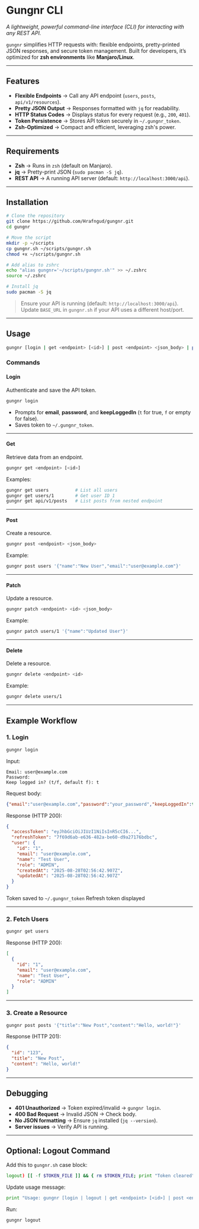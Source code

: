 
# Gungnr CLI

*A lightweight, powerful command-line interface (CLI) for interacting with any REST API.*

`gungnr` simplifies HTTP requests with: flexible endpoints, pretty-printed JSON responses, and secure token management.
Built for developers, it’s optimized for **zsh environments** like **Manjaro/Linux**.

---

## Features

* **Flexible Endpoints** → Call any API endpoint (`users`, `posts`, `api/v1/resources`).
* **Pretty JSON Output** → Responses formatted with `jq` for readability.
* **HTTP Status Codes** → Displays status for every request (e.g., `200`, `401`).
* **Token Persistence** → Stores API token securely in `~/.gungnr_token`.
* **Zsh-Optimized** → Compact and efficient, leveraging zsh's power.

---

## Requirements

* **Zsh** → Runs in `zsh` (default on Manjaro).
* **jq** → Pretty-print JSON (`sudo pacman -S jq`).
* **REST API** → A running API server (default: `http://localhost:3000/api`).

---

## Installation

```bash
# Clone the repository
git clone https://github.com/Hrafngud/gungnr.git
cd gungnr

# Move the script
mkdir -p ~/scripts
cp gungnr.sh ~/scripts/gungnr.sh
chmod +x ~/scripts/gungnr.sh

# Add alias to zshrc
echo "alias gungnr='~/scripts/gungnr.sh'" >> ~/.zshrc
source ~/.zshrc

# Install jq
sudo pacman -S jq
```

> Ensure your API is running (default: `http://localhost:3000/api`).
> Update `BASE_URL` in `gungnr.sh` if your API uses a different host/port.

---

## Usage

```bash
gungnr [login | get <endpoint> [<id>] | post <endpoint> <json_body> | patch <endpoint> <id> <json_body> | delete <endpoint> <id>]
```

### Commands

#### Login

Authenticate and save the API token.

```bash
gungnr login
```

* Prompts for **email**, **password**, and **keepLoggedIn** (`t` for true, `f` or empty for false).
* Saves token to `~/.gungnr_token`.

---

#### Get

Retrieve data from an endpoint.

```bash
gungnr get <endpoint> [<id>]
```

Examples:

```bash
gungnr get users          # List all users
gungnr get users/1        # Get user ID 1
gungnr get api/v1/posts   # List posts from nested endpoint
```

---

#### Post

Create a resource.

```bash
gungnr post <endpoint> <json_body>
```

Example:

```bash
gungnr post users '{"name":"New User","email":"user@example.com"}'
```

---

#### Patch

Update a resource.

```bash
gungnr patch <endpoint> <id> <json_body>
```

Example:

```bash
gungnr patch users/1 '{"name":"Updated User"}'
```

---

#### Delete

Delete a resource.

```bash
gungnr delete <endpoint> <id>
```

Example:

```bash
gungnr delete users/1
```

---

## Example Workflow

### 1. Login

```bash
gungnr login
```

Input:

```
Email: user@example.com
Password:
Keep logged in? (t/f, default f): t
```

Request body:

```json
{"email":"user@example.com","password":"your_password","keepLoggedIn":true}
```

Response (HTTP 200):

```json
{
  "accessToken": "eyJhbGciOiJIUzI1NiIsInR5cCI6...",
  "refreshToken": "7f69d6ab-e636-482a-be60-d9a27176bdbc",
  "user": {
    "id": "1",
    "email": "user@example.com",
    "name": "Test User",
    "role": "ADMIN",
    "createdAt": "2025-08-28T02:56:42.907Z",
    "updatedAt": "2025-08-28T02:56:42.907Z"
  }
}
```

Token saved to `~/.gungnr_token`
Refresh token displayed

---

### 2. Fetch Users

```bash
gungnr get users
```

Response (HTTP 200):

```json
[
  {
    "id": "1",
    "email": "user@example.com",
    "name": "Test User",
    "role": "ADMIN"
  }
]
```

---

### 3. Create a Resource

```bash
gungnr post posts '{"title":"New Post","content":"Hello, world!"}'
```

Response (HTTP 201):

```json
{
  "id": "123",
  "title": "New Post",
  "content": "Hello, world!"
}
```

---

## Debugging

* **401 Unauthorized** → Token expired/invalid → `gungnr login`.
* **400 Bad Request** → Invalid JSON → Check body.
* **No JSON formatting** → Ensure `jq` installed (`jq --version`).
* **Server issues** → Verify API is running.

---

## Optional: Logout Command

Add this to `gungnr.sh` case block:

```zsh
logout) [[ -f $TOKEN_FILE ]] && { rm $TOKEN_FILE; print "Token cleared"; } || print "No token file"; unset API_TOKEN; exit 0 ;;
```

Update usage message:

```zsh
print "Usage: gungnr [login | logout | get <endpoint> [<id>] | post <endpoint> <json_body> | patch <endpoint> <id> <json_body> | delete <endpoint> <id>]"
```

Run:

```bash
gungnr logout
```

